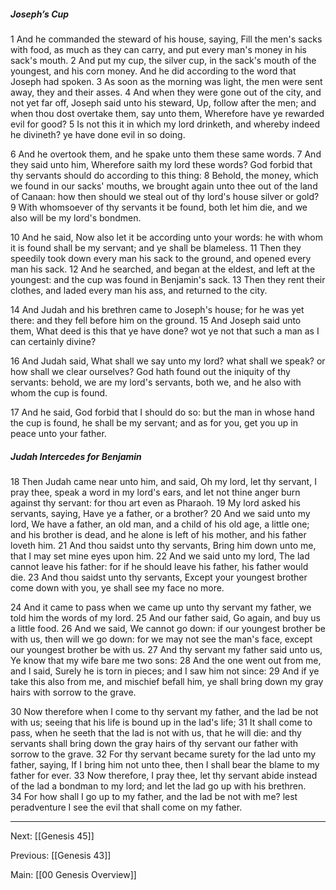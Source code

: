 ##### Joseph’s Cup

1 And he commanded the steward of his house, saying, Fill the men's sacks with food, as much as they can carry, and put every man's money in his sack's mouth. 2 And put my cup, the silver cup, in the sack's mouth of the youngest, and his corn money. And he did according to the word that Joseph had spoken. 3 As soon as the morning was light, the men were sent away, they and their asses. 4 And when they were gone out of the city, and not yet far off, Joseph said unto his steward, Up, follow after the men; and when thou dost overtake them, say unto them, Wherefore have ye rewarded evil for good? 5 Is not this it in which my lord drinketh, and whereby indeed he divineth? ye have done evil in so doing.

6 And he overtook them, and he spake unto them these same words. 7 And they said unto him, Wherefore saith my lord these words? God forbid that thy servants should do according to this thing: 8 Behold, the money, which we found in our sacks' mouths, we brought again unto thee out of the land of Canaan: how then should we steal out of thy lord's house silver or gold? 9 With whomsoever of thy servants it be found, both let him die, and we also will be my lord's bondmen.

10 And he said, Now also let it be according unto your words: he with whom it is found shall be my servant; and ye shall be blameless. 11 Then they speedily took down every man his sack to the ground, and opened every man his sack. 12 And he searched, and began at the eldest, and left at the youngest: and the cup was found in Benjamin's sack. 13 Then they rent their clothes, and laded every man his ass, and returned to the city.

14 And Judah and his brethren came to Joseph's house; for he was yet there: and they fell before him on the ground. 15 And Joseph said unto them, What deed is this that ye have done? wot ye not that such a man as I can certainly divine?

16 And Judah said, What shall we say unto my lord? what shall we speak? or how shall we clear ourselves? God hath found out the iniquity of thy servants: behold, we are my lord's servants, both we, and he also with whom the cup is found.

17 And he said, God forbid that I should do so: but the man in whose hand the cup is found, he shall be my servant; and as for you, get you up in peace unto your father.

##### Judah Intercedes for Benjamin

18 Then Judah came near unto him, and said, Oh my lord, let thy servant, I pray thee, speak a word in my lord's ears, and let not thine anger burn against thy servant: for thou art even as Pharaoh. 19 My lord asked his servants, saying, Have ye a father, or a brother? 20 And we said unto my lord, We have a father, an old man, and a child of his old age, a little one; and his brother is dead, and he alone is left of his mother, and his father loveth him. 21 And thou saidst unto thy servants, Bring him down unto me, that I may set mine eyes upon him. 22 And we said unto my lord, The lad cannot leave his father: for if he should leave his father, his father would die. 23 And thou saidst unto thy servants, Except your youngest brother come down with you, ye shall see my face no more.

24 And it came to pass when we came up unto thy servant my father, we told him the words of my lord. 25 And our father said, Go again, and buy us a little food. 26 And we said, We cannot go down: if our youngest brother be with us, then will we go down: for we may not see the man's face, except our youngest brother be with us. 27 And thy servant my father said unto us, Ye know that my wife bare me two sons: 28 And the one went out from me, and I said, Surely he is torn in pieces; and I saw him not since: 29 And if ye take this also from me, and mischief befall him, ye shall bring down my gray hairs with sorrow to the grave.

30 Now therefore when I come to thy servant my father, and the lad be not with us; seeing that his life is bound up in the lad's life; 31 It shall come to pass, when he seeth that the lad is not with us, that he will die: and thy servants shall bring down the gray hairs of thy servant our father with sorrow to the grave. 32 For thy servant became surety for the lad unto my father, saying, If I bring him not unto thee, then I shall bear the blame to my father for ever. 33 Now therefore, I pray thee, let thy servant abide instead of the lad a bondman to my lord; and let the lad go up with his brethren. 34 For how shall I go up to my father, and the lad be not with me? lest peradventure I see the evil that shall come on my father.

---
Next: [[Genesis 45]]

Previous: [[Genesis 43]]

Main: [[00 Genesis Overview]]